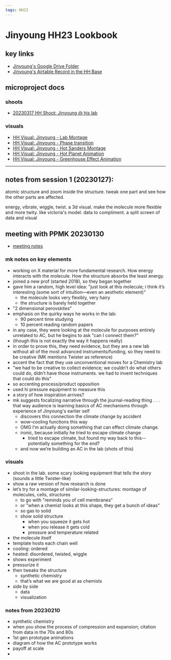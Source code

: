 ```yaml
---
tags: HH23
---
```


# Jinyoung HH23 Lookbook 
## key links
* [Jinyoung's Google Drive Folder](https://drive.google.com/drive/folders/1YqVPSJ2cP1y2ZTgnqwpJXVJgqArWTgoe?usp=share_link)
* [Jinyoung's Airtable Record in the HH Base](https://airtable.com/appwIObT71aBHeEtu/tblS1resjotcEHRvc/viwQdnPbIlkZCWaW1/recHQpn5G1oWgnCb2?blocks=hide)

## microproject docs
### shoots
* [20230317 HH Shoot: Jinyoung @ his lab](/1CJRFiMUQy288QR8aBE_zA)
### visuals
* [HH Visual: Jinyoung - Lab Montage](/qTuPPpAARAaFtZ9kFidrgA)
* [HH Visual: Jinyoung - Phase transition](/qow4x8SCQWmiIUUZToPMTw)
* [HH Visual: Jinyoung - Hot Sanders Montage](/r021d3JXR7u9GRESz9PBJg)
* [HH Visual: Jinyoung - Hot Planet Animation](/hE8uDimATO6PIW0beD_BWw)
* [HH Visual: Jinyoung - Greenhouse Effect Animation](/Q6uqeVESQBKI8BwB-8PV4w)
---
## notes from session 1 (20230127):

atomic structure and zoom inside the structure. tweak one part and see how the other parts are affected.

energy, vibrate, wiggle, twist. a 3d visual. make the molecule more flexible and more twity. like victoria's model. data to compliment. a split screen of data and visual


## meeting with PPMK 20230130

- [meeting notes](https://docs.google.com/document/d/1pYKe4sMQ51vZ-1g0qVXOpfqMgPWmrNaidFgi0_bphOE/edit#heading=h.d9z3f72d7oeo)

### mk notes on key elements
- working on X material for more fundamental research. How energy interacts with the molecule. How the structure absorbs the least energy.
- joined a new prof (started 2018), so they began together
- gave him a random, high level idea: "just look at this molecule; i think it’s interesting (some sort of intuition—even an aesthetic element)"
    - the molecule looks very flexibly, very hairy
    - the structure is barely held together
- "2 dimensional perovskites"
- emphasis on the quirky ways he works in the lab:
    - 90 percent time studying
    - 10 percent reading random papers
- in any case, they were looking at the molecule for purposes entirely unrelated to AC, but he begins to ask "can I connect them?"
- (though this is not exactly the way it happens really) 
- in order to prove this, they need evidence, but they are a new lab without all of the most advanced instruments/funding, so they need to be creative (MK mentions Twister as reference)
- accent the fact that they use unconventional moves for a Chemistry lab
- "we had to be creative to collect evidence; we couldn’t do what others could do, didn’t have those instruments. we had to invent techniques that could do this"
- so accenting process/product opposition
- used hi pressure equipment to measure this
- a story of how inspiration arrives?
- mk suggests focalizing narrative through the journal-reading thing . . . that way audience is learning basics of AC mechanisms through experience of Jinyoung's earlier self
    - discovers this connection the climate change by accident
    - wow–cooling functions this way
    - OMG I’m actually doing something that can effect climate change.
    - ironic, because initially he tried to escape climate change
        - tried to escape climate, but found my way back to this--potentially something for the end?
    - and now we’re building an AC in the lab (shots of this)

### visuals
- shoot in the lab. some scary looking equipment that tells the story (sounds a little Twister-like)
- show a raw version of how research is done
- let’s try for a montage of similar-looking-structures: montage of molecules, cells, structures
    - to go with "reminds you of cell membranes"
    - or "when a chemist looks at this shape, they get a bunch of ideas"
    - so gas to solid
    - show solid structure
        - when you squeeze it gets hot
        - when you release it gets cold
        - pressure and temperature related
- the molecule itself
- template hosts each chain well
- cooling: ordered
- heated: disordered, twisted, wiggle
- shows experiment
- pressurize it 
- then tweaks the structure
    - synthetic chemistry
    - that’s what we are good at as chemists
- side by side
    - data
    - visualization

### notes from 20230210

- synthetic chemistry
- when you show the process of compression and expansion; citation from data in the 70s and 80s
- 1st gen prototype animations
- diagram of how the AC prototype works
- payoff at scale
- 